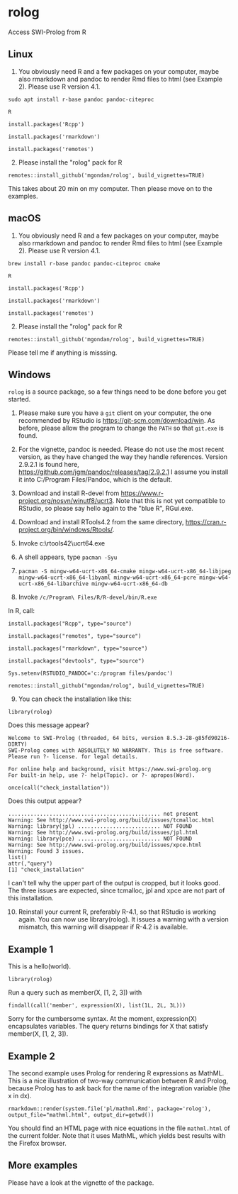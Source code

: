 # rolog
Access SWI-Prolog from R

## Linux

1. You obviously need R and a few packages on your computer, maybe also rmarkdown and pandoc to render Rmd files to html (see Example 2). Please use R version 4.1.

`sudo apt install r-base pandoc pandoc-citeproc`

`R`

`install.packages('Rcpp')`

`install.packages('rmarkdown')`

`install.packages('remotes')`

2. Please install the "rolog" pack for R

`remotes::install_github('mgondan/rolog', build_vignettes=TRUE)`

This takes about 20 min on my computer. Then please move on to the examples.

## macOS

1. You obviously need R and a few packages on your computer, maybe also rmarkdown and pandoc to render Rmd files to html (see Example 2). Please use R version 4.1.

`brew install r-base pandoc pandoc-citeproc cmake`

`R`

`install.packages('Rcpp')`

`install.packages('rmarkdown')`

`install.packages('remotes')`

2. Please install the "rolog" pack for R

`remotes::install_github('mgondan/rolog', build_vignettes=TRUE)`

Please tell me if anything is misssing.

## Windows

`rolog` is a source package, so a few things need to be done before you get started.

1. Please make sure you have a `git` client on your computer, the one recommended by RStudio is https://git-scm.com/download/win. As
   before, please allow the program to change the `PATH` so that `git.exe` is found.

2. For the vignette, pandoc is needed. Please do not use the most recent version, as they have changed the way they handle references. Version 2.9.2.1 is found here,
   https://github.com/jgm/pandoc/releases/tag/2.9.2.1 I assume you install it into C:/Program Files/Pandoc, which is the default.

3. Download and install R-devel from https://www.r-project.org/nosvn/winutf8/ucrt3. Note that this is not yet compatible to RStudio, so please say hello again to the "blue R", RGui.exe.

4. Download and install RTools4.2 from the same directory, https://cran.r-project.org/bin/windows/Rtools/.

5. Invoke c:\rtools42\ucrt64.exe

6. A shell appears, type `pacman -Syu`

7. `pacman -S mingw-w64-ucrt-x86_64-cmake mingw-w64-ucrt-x86_64-libjpeg mingw-w64-ucrt-x86_64-libyaml mingw-w64-ucrt-x86_64-pcre mingw-w64-ucrt-x86_64-libarchive mingw-w64-ucrt-x86_64-db`

8. Invoke `/c/Program\ Files/R/R-devel/bin/R.exe`

In R, call:

`install.packages("Rcpp", type="source")`

`install.packages("remotes", type="source")`

`install.packages("rmarkdown", type="source")`

`install.packages("devtools", type="source")`

`Sys.setenv(RSTUDIO_PANDOC='c:/program files/pandoc')`

`remotes::install_github("mgondan/rolog", build_vignettes=TRUE)`

9. You can check the installation like this:

`library(rolog)`

Does this message appear?

````
Welcome to SWI-Prolog (threaded, 64 bits, version 8.5.3-28-g85fd90216-DIRTY)
SWI-Prolog comes with ABSOLUTELY NO WARRANTY. This is free software.
Please run ?- license. for legal details.

For online help and background, visit https://www.swi-prolog.org
For built-in help, use ?- help(Topic). or ?- apropos(Word).
````

`once(call("check_installation"))`

Does this output appear?

````
................................................ not present
Warning: See http://www.swi-prolog.org/build/issues/tcmalloc.html
Warning: library(jpl) .......................... NOT FOUND
Warning: See http://www.swi-prolog.org/build/issues/jpl.html
Warning: library(pce) .......................... NOT FOUND
Warning: See http://www.swi-prolog.org/build/issues/xpce.html
Warning: Found 3 issues.
list()
attr(,"query")
[1] "check_installation"
````

I can't tell why the upper part of the output is cropped, but it looks good. The three issues are expected, since tcmalloc, jpl and xpce are not part of this installation.

10. Reinstall your current R, preferably R-4.1, so that RStudio is working again. You
   can now use library(rolog). It issues a warning with a version mismatch, this warning 
   will disappear if R-4.2 is available.

## Example 1

This is a hello(world).

`library(rolog)`

Run a query such as member(X, [1, 2, 3]) with 

`findall(call('member', expression(X), list(1L, 2L, 3L)))`

Sorry for the cumbersome syntax. At the moment, expression(X) encapsulates variables. The query returns bindings for X that satisfy member(X, [1, 2, 3]).

## Example 2

The second example uses Prolog for rendering R expressions as MathML. This is a nice illustration of two-way communication between R and Prolog,
because Prolog has to ask back for the name of the integration variable (the x in dx).

`rmarkdown::render(system.file('pl/mathml.Rmd', package='rolog'), output_file="mathml.html", output_dir=getwd())`

You should find an HTML page with nice equations in the file `mathml.html` of the current folder. Note that it uses MathML, which yields best
results with the Firefox browser.

## More examples

Please have a look at the vignette of the package.
